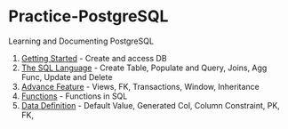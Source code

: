 # Practice-PostgreSQL
Learning and Documenting PostgreSQL

1. [Getting Started](getting_started/README.md) - Create and access DB
2. [The SQL Language](SQL_language/README.md) - Create Table, Populate and Query, Joins, Agg Func, Update and Delete
3. [Advance Feature](adv_features/README.md) - Views, FK, Transactions, Window, Inheritance
4. [Functions](functions/README.md) - Functions in SQL
5. [Data Definition](data_definition/README.md) - Default Value, Generated Col, Column Constraint, PK, FK, 
